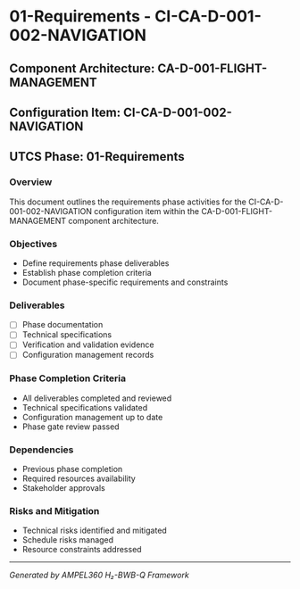 # 01-Requirements - CI-CA-D-001-002-NAVIGATION

## Component Architecture: CA-D-001-FLIGHT-MANAGEMENT
## Configuration Item: CI-CA-D-001-002-NAVIGATION
## UTCS Phase: 01-Requirements

### Overview
This document outlines the requirements phase activities for the CI-CA-D-001-002-NAVIGATION configuration item within the CA-D-001-FLIGHT-MANAGEMENT component architecture.

### Objectives
- Define requirements phase deliverables
- Establish phase completion criteria
- Document phase-specific requirements and constraints

### Deliverables
- [ ] Phase documentation
- [ ] Technical specifications
- [ ] Verification and validation evidence
- [ ] Configuration management records

### Phase Completion Criteria
- All deliverables completed and reviewed
- Technical specifications validated
- Configuration management up to date
- Phase gate review passed

### Dependencies
- Previous phase completion
- Required resources availability
- Stakeholder approvals

### Risks and Mitigation
- Technical risks identified and mitigated
- Schedule risks managed
- Resource constraints addressed

---
*Generated by AMPEL360 H₂-BWB-Q Framework*
